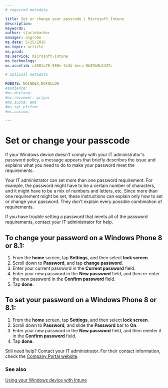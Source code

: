 ```yaml
---
# required metadata

title: Set or change your passcode | Microsoft Intune
description:
keywords:
author: staciebarker
manager: angrobe
ms.date: 5/25/2016
ms.topic: article
ms.prod:
ms.service: microsoft-intune
ms.technology:
ms.assetid: c4801a78-580e-4e3d-beca-0b09b9b2437c

# optional metadata

ROBOTS: NOINDEX,NOFOLLOW
#audience:
#ms.devlang:
#ms.reviewer: priyar
#ms.suite: ems
#ms.tgt_pltfrm:
#ms.custom:

---
```


# Set or change your passcode

If your Windows device doesn't comply with your IT administrator's password policy, a message appears that briefly describes the issue and explains what you need to do to make your password meet the requirements.

Your IT administrator can set more than one password requirement. For example, the password might have to be a certain number of characters, and it might have to be a mix of numbers and letters, etc. Since more than one requirement might be set, these instructions can explain only how to set or change your password. They don't explain every possible combination of requirements.

If you have trouble setting a password that meets all of the password requirements, contact your IT administrator for help.

## To change your password on a Windows Phone 8 or 8.1:

1. From the **home** screen, tap **Settings**, and then select **lock screen**.
2. Scroll down to **Password**, and tap **change password**.
3. Enter your current password in the **Current password** field.
4. Enter your new password in the **New password** field, and then re-enter the new password in the **Confirm password** field.
4. Tap **done**.

## To set your password on a Windows Phone 8 or 8.1:

1. From the **home** screen, tap **Settings**, and then select **lock screen**.
2. Scroll down to **Password**, and slide the **Password** bar to **On**.
3. Enter your new password in the **New password** field, and then reenter it in the **Confirm password** field.
4. Tap **done**.

Still need help? Contact your IT administrator. For their contact information, check the [Company Portal website](http://portal.manage.microsoft.com).

### See also
[Using your Windows device with Intune](using-your-windows-device-with-intune.md)
